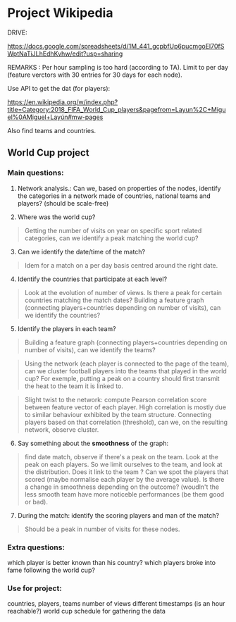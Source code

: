 # Project Wikipedia

DRIVE: 

https://docs.google.com/spreadsheets/d/1M_441_gcpbfUp6pucmgoEl70fSWptNaTiJLhEdhKvhw/edit?usp=sharing

REMARKS : 
Per hour sampling is too hard (according to TA). Limit to per day (feature verctors with 30 entries for 30 days for each node). 

Use API to get the dat (for players):

https://en.wikipedia.org/w/index.php?title=Category:2018_FIFA_World_Cup_players&pagefrom=Layun%2C+Miguel%0AMiguel+Layún#mw-pages 

Also find teams and countries. 


## World Cup project

### Main questions:
1) Network analysis.: Can we, based on properties of the nodes, identify the categories in a network made of countries, national teams and players? (should be scale-free)

2) Where was the world cup?
> Getting the number of visits on year on specific sport related categories, can we identify a peak matching the world cup? 

3) Can we identify the date/time of the match?
> Idem for a match on a per day basis centred around the right date.  

4) Identify the countries that participate at each level?
> Look at the evolution of number of views. Is there a peak for certain countries matching the match dates? 
> Building a feature graph (connecting players+countries depending on number of visits), can we identify the countries? 

5) Identify the players in each team?
> Building a feature graph (connecting players+countries depending on number of visits), can we identify the teams?

> Using the network (each player is connected to the page of the team), can we cluster football players into the teams that played in the world cup? For exemple, putting a peak on a country should first transmit the heat to the team it is linked to. 

> Slight twist to the network: compute Pearson correlation score between feature vector of each player. High correlation is mostly due to similar behaviour exhibited by the team structure. Connecting players based on that correlation (threshold), can we, on the resulting network, observe cluster. 

6) Say something about the <b>smoothness</b> of the graph: 
>find date match, observe if there's a peak on the team. Look at the peak on each players. So we limit ourselves to the team, and look at the distribution. Does it link to the team ? Can we spot the players that scored (maybe normalise each player by the average value). Is there a change in smoothness depending on the outcome? (woudln't the less smooth team have more noticeble performances (be them good or bad). 

7) During the match: identify the scoring players and man of the match?
> Should be a peak in number of visits for these nodes.

### Extra questions:
which player is better known than his country?
which players broke into fame following the world cup?

### Use for project:
countries, players, teams 
number of views different timestamps (is an hour reachable?)
world cup schedule for gathering the data
